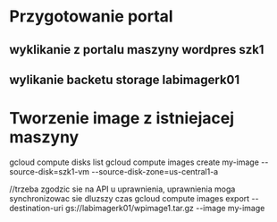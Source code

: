 # Przygotowanie portal
## wyklikanie z portalu maszyny wordpres szk1
## wylikanie backetu storage labimagerk01

# Tworzenie image z istniejacej maszyny
gcloud compute disks list
gcloud compute images create my-image --source-disk=szk1-vm --source-disk-zone=us-central1-a

//trzeba zgodzic sie na API u uprawnienia, uprawnienia moga synchronizowac sie dluzszy czas
gcloud compute images export --destination-uri gs://labimagerk01/wpimage1.tar.gz --image my-image

